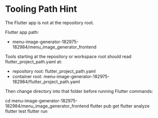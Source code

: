 # Tooling Path Hint

The Flutter app is not at the repository root.

Flutter app path:
- menu-image-generator-182975-182984/menu_image_generator_frontend

Tools starting at the repository or workspace root should read flutter_project_path.yaml at:
- repository root: flutter_project_path.yaml
- container root: menu-image-generator-182975-182984/flutter_project_path.yaml

Then change directory into that folder before running Flutter commands:

cd menu-image-generator-182975-182984/menu_image_generator_frontend
flutter pub get
flutter analyze
flutter test
flutter run
